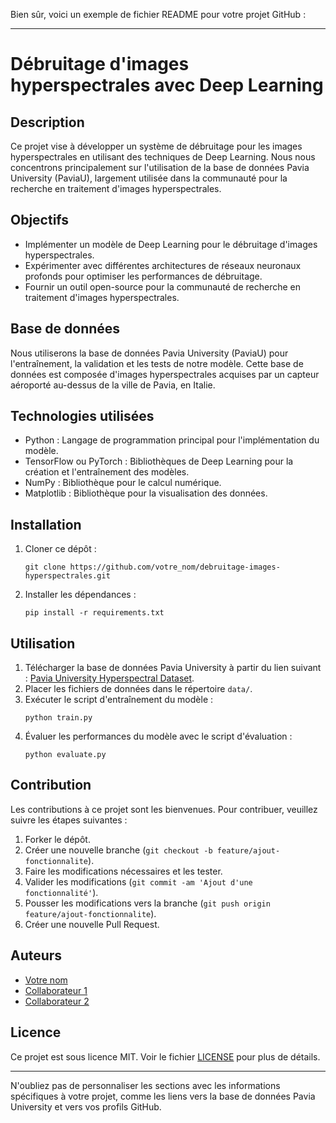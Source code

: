 Bien sûr, voici un exemple de fichier README pour votre projet GitHub :

---

# Débruitage d'images hyperspectrales avec Deep Learning

## Description
Ce projet vise à développer un système de débruitage pour les images hyperspectrales en utilisant des techniques de Deep Learning. Nous nous concentrons principalement sur l'utilisation de la base de données Pavia University (PaviaU), largement utilisée dans la communauté pour la recherche en traitement d'images hyperspectrales.

## Objectifs
- Implémenter un modèle de Deep Learning pour le débruitage d'images hyperspectrales.
- Expérimenter avec différentes architectures de réseaux neuronaux profonds pour optimiser les performances de débruitage.
- Fournir un outil open-source pour la communauté de recherche en traitement d'images hyperspectrales.

## Base de données
Nous utiliserons la base de données Pavia University (PaviaU) pour l'entraînement, la validation et les tests de notre modèle. Cette base de données est composée d'images hyperspectrales acquises par un capteur aéroporté au-dessus de la ville de Pavia, en Italie.

## Technologies utilisées
- Python : Langage de programmation principal pour l'implémentation du modèle.
- TensorFlow ou PyTorch : Bibliothèques de Deep Learning pour la création et l'entraînement des modèles.
- NumPy : Bibliothèque pour le calcul numérique.
- Matplotlib : Bibliothèque pour la visualisation des données.

## Installation
1. Cloner ce dépôt :
   ```
   git clone https://github.com/votre_nom/debruitage-images-hyperspectrales.git
   ```
2. Installer les dépendances :
   ```
   pip install -r requirements.txt
   ```

## Utilisation
1. Télécharger la base de données Pavia University à partir du lien suivant : [Pavia University Hyperspectral Dataset](lien_vers_la_base_de_donnees).
2. Placer les fichiers de données dans le répertoire `data/`.
3. Exécuter le script d'entraînement du modèle :
   ```
   python train.py
   ```
4. Évaluer les performances du modèle avec le script d'évaluation :
   ```
   python evaluate.py
   ```

## Contribution
Les contributions à ce projet sont les bienvenues. Pour contribuer, veuillez suivre les étapes suivantes :
1. Forker le dépôt.
2. Créer une nouvelle branche (`git checkout -b feature/ajout-fonctionnalite`).
3. Faire les modifications nécessaires et les tester.
4. Valider les modifications (`git commit -am 'Ajout d'une fonctionnalité'`).
5. Pousser les modifications vers la branche (`git push origin feature/ajout-fonctionnalite`).
6. Créer une nouvelle Pull Request.

## Auteurs
- [Votre nom](lien_vers_votre_profil_github)
- [Collaborateur 1](lien_vers_leur_profil_github)
- [Collaborateur 2](lien_vers_leur_profil_github)

## Licence
Ce projet est sous licence MIT. Voir le fichier [LICENSE](LICENSE) pour plus de détails.

--- 

N'oubliez pas de personnaliser les sections avec les informations spécifiques à votre projet, comme les liens vers la base de données Pavia University et vers vos profils GitHub.
